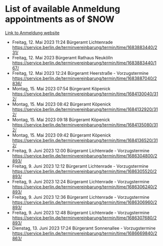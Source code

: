 # List of available Anmeldung appointments as of $NOW
[Link to Anmeldung website](https://service.berlin.de/terminvereinbarung/termin/tag.php?termin=1&anliegen[]=120686&dienstleisterlist=122210,122217,327316,122219,327312,122227,327314,122231,327346,122243,327348,122254,122252,329742,122260,329745,122262,329748,122271,327278,122273,327274,122277,327276,330436,122280,327294,122282,327290,122284,327292,122291,327270,122285,327266,122286,327264,122296,327268,150230,329760,122297,327286,122294,327284,122312,329763,122314,329775,122304,327330,122311,327334,122309,327332,317869,122281,327352,122279,329772,122283,122276,327324,122274,327326,122267,329766,122246,327318,122251,327320,122257,327322,122208,327298,122226,327300&herkunft=http%3A%2F%2Fservice.berlin.de%2Fdienstleistung%2F120686%2F)
- Freitag, 12. Mai 2023 11:24 Bürgeramt Lichtenrade https://service.berlin.de/terminvereinbarung/termin/time/1683883440/231/
- Freitag, 12. Mai 2023  Bürgeramt Rathaus Neukölln https://service.berlin.de/terminvereinbarung/termin/time/1683883440/167/
- Freitag, 12. Mai 2023 12:24 Bürgeramt Heerstraße - Vorzugstermine https://service.berlin.de/terminvereinbarung/termin/time/1683887040/2836/
- Montag, 15. Mai 2023 07:54 Bürgeramt Köpenick https://service.berlin.de/terminvereinbarung/termin/time/1684130040/312/
- Montag, 15. Mai 2023 08:42 Bürgeramt Köpenick https://service.berlin.de/terminvereinbarung/termin/time/1684132920/312/
- Montag, 15. Mai 2023 09:18 Bürgeramt Köpenick https://service.berlin.de/terminvereinbarung/termin/time/1684135080/312/
- Montag, 15. Mai 2023 09:42 Bürgeramt Köpenick https://service.berlin.de/terminvereinbarung/termin/time/1684136520/312/
- Freitag, 9. Juni 2023 12:00 Bürgeramt Lichtenrade - Vorzugstermine https://service.berlin.de/terminvereinbarung/termin/time/1686304800/2893/
- Freitag, 9. Juni 2023 12:12 Bürgeramt Lichtenrade - Vorzugstermine https://service.berlin.de/terminvereinbarung/termin/time/1686305520/2893/
- Freitag, 9. Juni 2023 12:24 Bürgeramt Lichtenrade - Vorzugstermine https://service.berlin.de/terminvereinbarung/termin/time/1686306240/2893/
- Freitag, 9. Juni 2023 12:36 Bürgeramt Lichtenrade - Vorzugstermine https://service.berlin.de/terminvereinbarung/termin/time/1686306960/2893/
- Freitag, 9. Juni 2023 12:48 Bürgeramt Lichtenrade - Vorzugstermine https://service.berlin.de/terminvereinbarung/termin/time/1686307680/2893/
- Dienstag, 13. Juni 2023 17:24 Bürgeramt Sonnenallee - Vorzugstermine https://service.berlin.de/terminvereinbarung/termin/time/1686669840/2863/
